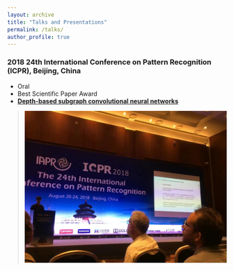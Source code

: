 ```yaml
---
layout: archive
title: "Talks and Presentations"
permalink: /talks/
author_profile: true
---
```



### 2018 24th International Conference on Pattern Recognition (ICPR), Beijing, China

- Oral
- Best Scientific Paper Award <br>
- <b><a href="https://ieeexplore.ieee.org/abstract/document/8545090/" target="_blank">Depth-based subgraph convolutional neural networks</a></b><br>
> ![](/images/talk_ICPR2018.jpg)
